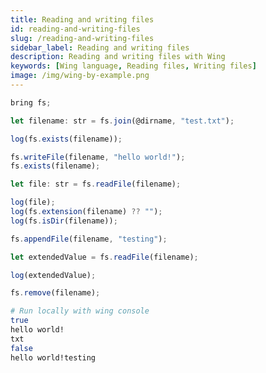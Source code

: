 ```yaml
---
title: Reading and writing files
id: reading-and-writing-files
slug: /reading-and-writing-files
sidebar_label: Reading and writing files
description: Reading and writing files with Wing
keywords: [Wing language, Reading files, Writing files]
image: /img/wing-by-example.png
---
```


```js playground example title="main.w"
bring fs;

let filename: str = fs.join(@dirname, "test.txt");

log(fs.exists(filename));

fs.writeFile(filename, "hello world!");
fs.exists(filename);

let file: str = fs.readFile(filename);

log(file);
log(fs.extension(filename) ?? "");
log(fs.isDir(filename));

fs.appendFile(filename, "testing");

let extendedValue = fs.readFile(filename);

log(extendedValue);

fs.remove(filename);
```

```bash title="Wing console output"
# Run locally with wing console
true
hello world!
txt
false
hello world!testing
```




